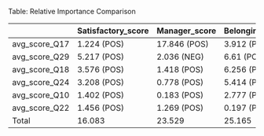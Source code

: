 Table: Relative Importance Comparison

|              |Satisfactory_score |Manager_score |Belonging_score |Belonging_score_Q5 |Belonging_score_Q6 |Belonging_score_Q15 |Belonging_score_Q16 |
|:-------------|:------------------|:-------------|:---------------|:------------------|:------------------|:-------------------|:-------------------|
|avg_score_Q17 |1.224 (POS)        |17.846 (POS)  |3.912 (POS)     |2.228 (POS)        |2.002 (NEG)        |4.329 (POS)         |6.264 (POS)         |
|avg_score_Q29 |5.217 (POS)        |2.036 (NEG)   |6.61 (POS)      |7.362 (POS)        |4.027 (POS)        |2.044 (POS)         |3.294 (POS)         |
|avg_score_Q18 |3.576 (POS)        |1.418 (POS)   |6.256 (POS)     |2.044 (POS)        |3.798 (POS)        |5.508 (POS)         |4.602 (POS)         |
|avg_score_Q24 |3.208 (POS)        |0.778 (POS)   |5.414 (POS)     |2.875 (POS)        |4.561 (POS)        |2.918 (POS)         |3.265 (POS)         |
|avg_score_Q10 |1.402 (POS)        |0.183 (POS)   |2.777 (POS)     |0.783 (POS)        |2.137 (POS)        |1.547 (POS)         |2.657 (POS)         |
|avg_score_Q22 |1.456 (POS)        |1.269 (POS)   |0.197 (POS)     |1.298 (POS)        |0.546 (POS)        |0.242 (NEG)         |1.313 (NEG)         |
|Total         |16.083             |23.529        |25.165          |16.59              |17.073             |16.587              |21.394              |
